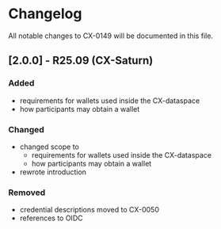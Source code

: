 # Changelog

All notable changes to CX-0149 will be documented in this file.

## [2.0.0] - R25.09 (CX-Saturn)

### Added

- requirements for wallets used inside the CX-dataspace
- how participants may obtain a wallet

### Changed

- changed scope to
  - requirements for wallets used inside the CX-dataspace
  - how participants may obtain a wallet
- rewrote introduction

### Removed

- credential descriptions moved to CX-0050
- references to OIDC
